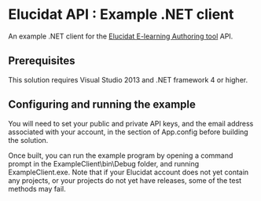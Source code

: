 Elucidat API : Example .NET client
==================================

An example .NET client for the [Elucidat E-learning Authoring tool](https://www.elucidat.com) API.


Prerequisites
-------------

This solution requires Visual Studio 2013 and .NET framework 4 or higher.

Configuring and running the example
-----------------------------------

You will need to set your public and private API keys, and the email address
associated with your account, in the <appSettings> section of App.config before 
building the solution.

Once built, you can run the example program by opening a command prompt in the
ExampleClient\bin\Debug folder, and running ExampleClient.exe. Note that if 
your Elucidat account does not yet contain any projects, or your projects do not
yet have releases, some of the test methods may fail.

